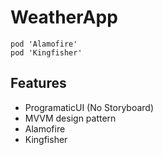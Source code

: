 # WeatherApp

````
pod 'Alamofire'
pod 'Kingfisher'
````


## Features
- ProgramaticUI (No Storyboard)
- MVVM design pattern
- Alamofire
- Kingfisher
